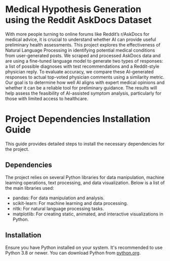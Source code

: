 # Medical Hypothesis Generation using the Reddit AskDocs Dataset

With more people turning to online forums like Reddit’s r/AskDocs for medical advice, it is crucial to understand whether AI can provide useful preliminary health assessments. This project explores the effectiveness of Natural Language Processing in identifying potential medical conditions from user-generated posts. We scraped and processed AskDocs data and are using a fine-tuned language model to generate two types of responses: a list of possible diagnoses with test recommendations and a Reddit-style physician reply. To evaluate accuracy, we compare these AI-generated responses to actual top-voted physician comments using a similarity metric. Our goal is to determine how well AI aligns with expert medical opinions and whether it can be a reliable tool for preliminary guidance. The results will help assess the feasibility of AI-assisted symptom analysis, particularly for those with limited access to healthcare.

# Project Dependencies Installation Guide

This guide provides detailed steps to install the necessary dependencies for the project.

## Dependencies

The project relies on several Python libraries for data manipulation, machine learning operations, text processing, and data visualization. Below is a list of the main libraries used:

- pandas: For data manipulation and analysis.
- scikit-learn: For machine learning and data processing.
- nltk: For natural language processing tasks.
- matplotlib: For creating static, animated, and interactive visualizations in Python.

## Installation

Ensure you have Python installed on your system. It's recommended to use Python 3.8 or newer. You can download Python from [python.org](https://www.python.org/downloads/).
